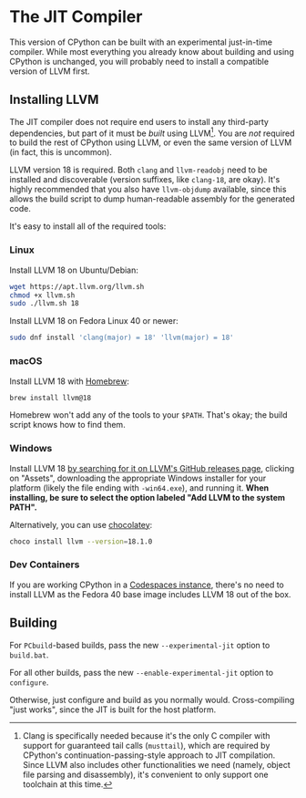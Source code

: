 The JIT Compiler
================

This version of CPython can be built with an experimental just-in-time compiler. While most everything you already know about building and using CPython is unchanged, you will probably need to install a compatible version of LLVM first.

## Installing LLVM

The JIT compiler does not require end users to install any third-party dependencies, but part of it must be *built* using LLVM[^why-llvm]. You are *not* required to build the rest of CPython using LLVM, or even the same version of LLVM (in fact, this is uncommon).

LLVM version 18 is required. Both `clang` and `llvm-readobj` need to be installed and discoverable (version suffixes, like `clang-18`, are okay). It's highly recommended that you also have `llvm-objdump` available, since this allows the build script to dump human-readable assembly for the generated code.

It's easy to install all of the required tools:

### Linux

Install LLVM 18 on Ubuntu/Debian:

```sh
wget https://apt.llvm.org/llvm.sh
chmod +x llvm.sh
sudo ./llvm.sh 18
```

Install LLVM 18 on Fedora Linux 40 or newer:

```sh
sudo dnf install 'clang(major) = 18' 'llvm(major) = 18'
```

### macOS

Install LLVM 18 with [Homebrew](https://brew.sh):

```sh
brew install llvm@18
```

Homebrew won't add any of the tools to your `$PATH`. That's okay; the build script knows how to find them.

### Windows

Install LLVM 18 [by searching for it on LLVM's GitHub releases page](https://github.com/llvm/llvm-project/releases?q=18), clicking on "Assets", downloading the appropriate Windows installer for your platform (likely the file ending with `-win64.exe`), and running it. **When installing, be sure to select the option labeled "Add LLVM to the system PATH".**

Alternatively, you can use [chocolatey](https://chocolatey.org):

```sh
choco install llvm --version=18.1.0
```

### Dev Containers

If you are working CPython in a [Codespaces instance](https://devguide.python.org/getting-started/setup-building/#using-codespaces), there's no need to install LLVM as the Fedora 40 base image includes LLVM 18 out of the box.

## Building

For `PCbuild`-based builds, pass the new `--experimental-jit` option to `build.bat`.

For all other builds, pass the new `--enable-experimental-jit` option to `configure`.

Otherwise, just configure and build as you normally would. Cross-compiling "just works", since the JIT is built for the host platform.

[^why-llvm]: Clang is specifically needed because it's the only C compiler with support for guaranteed tail calls (`musttail`), which are required by CPython's continuation-passing-style approach to JIT compilation. Since LLVM also includes other functionalities we need (namely, object file parsing and disassembly), it's convenient to only support one toolchain at this time.
